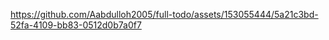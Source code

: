 

https://github.com/Aabdulloh2005/full-todo/assets/153055444/5a21c3bd-52fa-4109-bb83-0512d0b7a0f7

